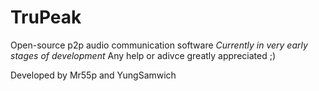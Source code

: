 # TruPeak
Open-source p2p audio communication software
*Currently in very early stages of development*
Any help or adivce greatly appreciated ;)

Developed by Mr55p and YungSamwich
